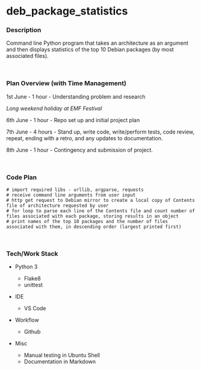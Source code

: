 # deb_package_statistics

### Description
Command line Python program that takes an architecture as an argument and then displays statistics of the top 10 Debian packages (by most associated files).

<br>

### Plan Overview (with Time Management)
1st June - 1 hour - Understanding problem and research

*Long weekend holiday at EMF Festival*

6th June - 1 hour - Repo set up and initial project plan

7th June - 4 hours - Stand up, write code, write/perform tests, code review, repeat, ending with a retro, and any updates to documentation.

8th June - 1 hour - Contingency and submission of project.

<br>

### Code Plan
    # import required libs - urllib, argparse, requests
    # receive command line arguments from user input
    # http get request to Debian mirror to create a local copy of Contents file of architecture requested by user
    # for loop to parse each line of the Contents file and count number of files associated with each package, storing results in an object
    # print names of the top 10 packages and the number of files associated with them, in descending order (largest printed first)

<br>

### Tech/Work Stack

- Python 3
    - Flake8
    - unittest

- IDE
    - VS Code

- Workflow
    - Github

- Misc
    - Manual testing in Ubuntu Shell
    - Documentation in Markdown
